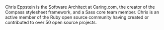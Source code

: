 Chris Eppstein is the Software Architect at Caring.com, the creator of the Compass stylesheet framework, and a Sass core team member. Chris is an active member of the Ruby open source community having created or contributed to over 50 open source projects.
